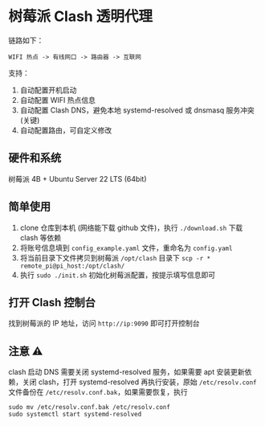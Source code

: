# 树莓派 Clash 透明代理

链路如下：

```
WIFI 热点 -> 有线网口 -> 路由器 -> 互联网
```

支持：

1. 自动配置开机启动
2. 自动配置 WIFI 热点信息
3. 自动配置 Clash DNS，避免本地 systemd-resolved 或 dnsmasq 服务冲突 (关键)
4. 自动配置路由，可自定义修改

## 硬件和系统

树莓派 4B + Ubuntu Server 22 LTS (64bit)

## 简单使用

1. clone 仓库到本机 (网络能下载 github 文件)，执行 `./download.sh` 下载 clash 等依赖
2. 将账号信息填到 `config_example.yaml` 文件，重命名为 `config.yaml`
3. 将当前目录下文件拷贝到树莓派 `/opt/clash` 目录下 `scp -r * remote_pi@pi_host:/opt/clash/`
4. 执行 `sudo ./init.sh` 初始化树莓派配置，按提示填写信息即可

## 打开 Clash 控制台
找到树莓派的 IP 地址，访问 `http://ip:9090` 即可打开控制台

## 注意 ⚠️

clash 启动 DNS 需要关闭 systemd-resolved 服务，如果需要 apt 安装更新依赖，关闭 clash，打开 systemd-resolved
再执行安装，原始 `/etc/resolv.conf` 文件备份在 `/etc/resolv.conf.bak`，如果需要恢复，执行

```shell
sudo mv /etc/resolv.conf.bak /etc/resolv.conf
sudo systemctl start systemd-resolved
```

